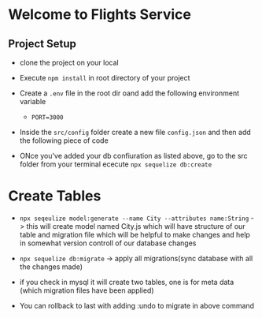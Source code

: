 # Welcome to Flights Service

## Project Setup

- clone the project on your local
- Execute `npm install` in root directory of your project
- Create a `.env` file in the root dir oand add the following environment variable

    - `PORT=3000`

- Inside the `src/config` folder create a new file `config.json` and then add the following piece of code



- ONce you've added your db confiuration as listed above, go to the src folder from your terminal  ececute `npx sequelize db:create`


# Create Tables

- `npx seqeulize model:generate --name City --attributes name:String`  -> this will create model named City.js which will have structure of our table and migration file which will be helpful to make changes and help in somewhat version controll of our database changes

- `npx sequelize db:migrate` -> apply all migrations(sync database with all the changes made)

- if you check in mysql it will create two tables, one is for meta data (which migration files have been applied) 
- You can rollback to last with adding :undo to migrate in above command

